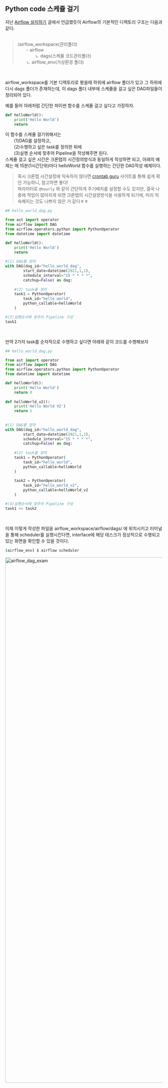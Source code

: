## Python code 스케쥴 걸기

지난 [Airflow 설치하기](https://github.com/Hgene/airflow_tutorials/blob/master/install_airflow.md) 글에서 언급했듯이 Airflow의 기본적인 디렉토리 구조는 다음과 같다.  
<br/>    

> /airflow_workspace(관리폴더)  
&ensp;&ensp;&ensp;&ensp;- airflow  
&ensp;&ensp;&ensp;&ensp;&ensp;&ensp;&ensp;&ensp;ㄴ dags(스케쥴 코드관리폴더)  
&ensp;&ensp;&ensp;&ensp;ㄴ airflow_env(가상환경 폴더)  
<br/>    

airflow_workspace를 기본 디렉토리로 봤을때 하위에 airflow 폴더가 있고 그 하위에 다시 dags 폴더가 존재하는데, 이 dags 폴더 내부에 스케쥴을 걸고 싶은 DAG파일들이 정리되어 있다.  

예를 들어 아래처럼 간단한 파이썬 함수를 스케쥴 걸고 싶다고 가정하자.


```python
def helloWorld():
    print('Hello World')
    return

```

이 함수를 스케쥴 걸기위해서는  
&ensp;&ensp;&ensp;&ensp;(1)DAG를 설정하고,  
&ensp;&ensp;&ensp;&ensp;(2)수행하고 싶은 task를 정의한 뒤에  
&ensp;&ensp;&ensp;&ensp;(3)실행 순서에 맞추어 Pipeline을 작성해주면 된다.  
스케쥴 걸고 싶은 시간은 크론탭의 시간정의방식과 동일하게 작성하면 되고, 아래의 예제는 매 15분(1시간단위)마다 helloWorld 함수를 실행하는 간단한 DAG작성 예제이다.  

> 혹시 크론탭 시간설정에 익숙하지 않다면 [crontab guru](https://crontab.guru/) 사이트를 통해 쉽게 확인 가능하니, 참고하면 좋다!  
파라미터로 `@hourly` 와 같이 간단하게 주기배치를 설정할 수도 있지만, 결국 나중에 작업이 많아지게 되면 크론탭의 시간설정방식을 사용하게 되기에, 미리 익숙해지는 것도 나쁘지 않은 거 같다ㅎㅎ

```python
## hello_world_dag.py

from ast import operator
from airflow import DAG
from airflow.operators.python import PythonOperator
from datetime import datetime

def helloWorld():
    print('Hello World')
    return
    
#(1) DAG를 정의
with DAG(dag_id="hello_world_dag", 
        start_date=datetime(2021,1,1), 
        schedule_interval="15 * * * *", 
        catchup=False) as dag:
        
    #(2) task를 정의
    task1 = PythonOperator(
        task_id="hello_world", 
        python_callable=helloWorld
    )

#(3)실행순서에 맞추어 Pipeline 구성
task1

```
<br/>    

만약 2가지 task를 순차적으로 수행하고 싶다면 아래와 같이 코드를 수행해보자

```python
## hello_world_dag.py

from ast import operator
from airflow import DAG
from airflow.operators.python import PythonOperator
from datetime import datetime

def helloWorld():
    print('Hello World')
    return 0
    
def helloWorld_v2():
    print('Hello World V2')
    return 1
    
    
#(1) DAG를 정의
with DAG(dag_id="hello_world_dag", 
        start_date=datetime(2021,1,1), 
        schedule_interval="15 * * * *", 
        catchup=False) as dag:
        
    #(2) task를 정의
    task1 = PythonOperator(
        task_id="hello_world", 
        python_callable=helloWorld
    )
    
    task2 = PythonOperator(
        task_id="hello_world_v2", 
        python_callable=helloWorld_v2
    )

#(3)실행순서에 맞추어 Pipeline 구성
task1 >> task2

```
<br/>    

이제 이렇게 작성한 파일을 airflow_workspace/airflow/dags/ 에 위치시키고 터미널을 통해 scheduler를 실행시킨다면, interface에 해당 테스크가 정상적으로 수행되고 있는 화면을 확인할 수 있을 것이다.  

```bash
(airflow_env) $ airflow scheduler
```

<img width="1680" alt="airflow_dag_exam" src="https://user-images.githubusercontent.com/47958965/162626796-eda154c7-a166-4999-839e-6620042ded88.png">


